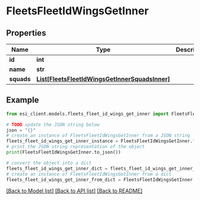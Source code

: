 # FleetsFleetIdWingsGetInner


## Properties

Name | Type | Description | Notes
------------ | ------------- | ------------- | -------------
**id** | **int** |  | 
**name** | **str** |  | 
**squads** | [**List[FleetsFleetIdWingsGetInnerSquadsInner]**](FleetsFleetIdWingsGetInnerSquadsInner.md) |  | 

## Example

```python
from esi_client.models.fleets_fleet_id_wings_get_inner import FleetsFleetIdWingsGetInner

# TODO update the JSON string below
json = "{}"
# create an instance of FleetsFleetIdWingsGetInner from a JSON string
fleets_fleet_id_wings_get_inner_instance = FleetsFleetIdWingsGetInner.from_json(json)
# print the JSON string representation of the object
print(FleetsFleetIdWingsGetInner.to_json())

# convert the object into a dict
fleets_fleet_id_wings_get_inner_dict = fleets_fleet_id_wings_get_inner_instance.to_dict()
# create an instance of FleetsFleetIdWingsGetInner from a dict
fleets_fleet_id_wings_get_inner_from_dict = FleetsFleetIdWingsGetInner.from_dict(fleets_fleet_id_wings_get_inner_dict)
```
[[Back to Model list]](../README.md#documentation-for-models) [[Back to API list]](../README.md#documentation-for-api-endpoints) [[Back to README]](../README.md)


